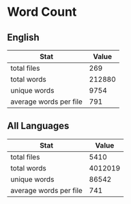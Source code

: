 # Word Count

## English

Stat | Value
---- | -----
total files | 269
total words | 212880
unique words | 9754
average words per file | 791

## All Languages

Stat | Value
---- | -----
total files | 5410
total words | 4012019
unique words | 86542
average words per file | 741
